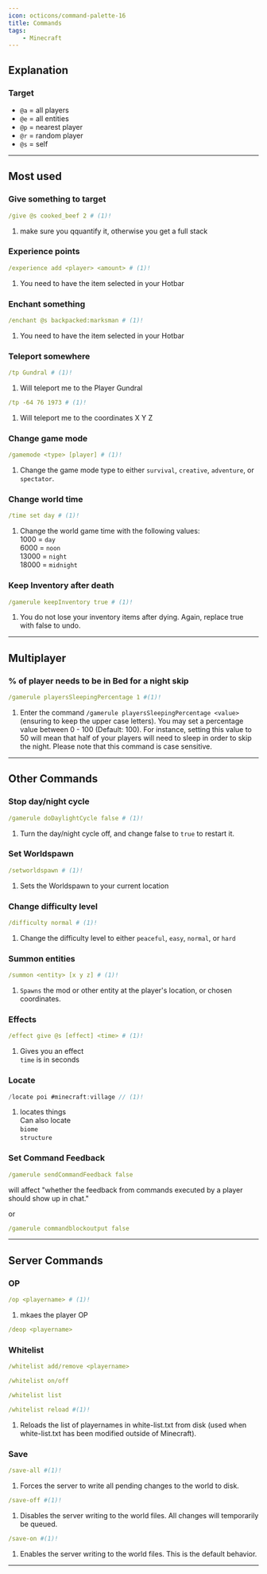 ```yaml
---
icon: octicons/command-palette-16
title: Commands
tags:
    - Minecraft
---
```


## Explanation


### Target

* `@a` = all players
* `@e` = all entities
* `@p` = nearest player
* `@r` = random player
* `@s` = self

------------------------------------------------------------------------------------------------------------------------

## Most used


<!-- ##################################################### JUST A VISUAL SEPARATER ################################################################ -->


### Give something to target
```yaml title="Give something to target"
/give @s cooked_beef 2 # (1)!
```

1. make sure you qquantify it, otherwise you get a full stack


<!-- ##################################################### JUST A VISUAL SEPARATER ################################################################ -->


### Experience points
```yaml title="Enchant something"
/experience add <player> <amount> # (1)!
```

1. You need to have the item selected in your Hotbar


<!-- ##################################################### JUST A VISUAL SEPARATER ################################################################ -->

### Enchant something
```yaml title="Enchant something"
/enchant @s backpacked:marksman # (1)!
```

1. You need to have the item selected in your Hotbar


<!-- ##################################################### JUST A VISUAL SEPARATER ################################################################ -->

### Teleport somewhere
```yaml title="Teleport to Gundral"
/tp Gundral # (1)!
```

1. Will teleport me to the Player Gundral

```yaml title="Teleport to Location"
/tp -64 76 1973 # (1)!
```

1. Will teleport me to the coordinates X Y Z


<!-- ##################################################### JUST A VISUAL SEPARATER ################################################################ -->


### Change game mode
```yaml
/gamemode <type> [player] # (1)!
```

1. Change the game mode type to either `survival`, `creative`, `adventure`, or `spectator`.
<!-- ##################################################### JUST A VISUAL SEPARATER ################################################################ -->


### Change world time
```yaml
/time set day # (1)!
```

1. Change the world game time with the following values:  
    1000 = `day`  
    6000 = `noon`  
    13000 = `night`  
    18000 = `midnight`
<!-- ##################################################### JUST A VISUAL SEPARATER ################################################################ -->


### Keep Inventory after death
```yaml
/gamerule keepInventory true # (1)!
```

1. You do not lose your inventory items after dying. Again, replace true with false to undo.
<!-- ##################################################### JUST A VISUAL SEPARATER ################################################################ -->



------------------------------------------------------------------------------------------------------------------------





## Multiplayer

### % of player needs to be in Bed for a night skip

```yaml
/gamerule playersSleepingPercentage 1 #(1)!
```

1. Enter the command `/gamerule playersSleepingPercentage <value>` (ensuring to keep the upper case letters). You may set a percentage value between 0 - 100 (Default: 100). For instance, setting this value to 50 will mean that half of your players will need to sleep in order to skip the night. Please note that this command is case sensitive.









------------------------------------------------------------------------------------------------------------------------


## Other Commands



### Stop day/night cycle
```yaml
/gamerule doDaylightCycle false # (1)!
```

1. Turn the day/night cycle off, and change false to `true` to restart it.

<!-- ##################################################### JUST A VISUAL SEPARATER ################################################################ -->

### Set Worldspawn
```yaml
/setworldspawn # (1)!
```

1. Sets the Worldspawn to your current location

<!-- ##################################################### JUST A VISUAL SEPARATER ################################################################ -->

### Change difficulty level
```yaml
/difficulty normal # (1)!
```

1. Change the difficulty level to either `peaceful`, `easy`, `normal`, or `hard`
<!-- ##################################################### JUST A VISUAL SEPARATER ################################################################ -->

### Summon entities
```yaml
/summon <entity> [x y z] # (1)!
```

1. `Spawns` the mod or other entity at the player's location, or chosen coordinates.
<!-- ##################################################### JUST A VISUAL SEPARATER ################################################################ -->

### Effects
```yaml
/effect give @s [effect] <time> # (1)!
```

1. Gives you an effect  
    `time` is in seconds
<!-- ##################################################### JUST A VISUAL SEPARATER ################################################################ -->


### Locate
```java
/locate poi #minecraft:village // (1)!
```

1. locates things  
Can also locate  
`biome`  
`structure`  
<!-- ##################################################### JUST A VISUAL SEPARATER ################################################################ -->

### Set Command Feedback

```yaml
/gamerule sendCommandFeedback false  
```  
will affect "whether the feedback from commands executed by a player should show up in chat."

or

```yaml
/gamerule commandblockoutput false
```

------------------------------------------------------------------------------------------------------------------------


## Server Commands

### OP
```yaml
/op <playername> # (1)!
```

1. mkaes the player OP

```yaml
/deop <playername>
```

<!-- ##################################################### JUST A VISUAL SEPARATER ################################################################ -->


### Whitelist
```yaml
/whitelist add/remove <playername>
```
```yaml
/whitelist on/off
```
```yaml
/whitelist list
```
```yaml
/whitelist reload #(1)!
```

1. Reloads the list of playernames in white-list.txt from disk (used when white-list.txt has been modified outside of Minecraft).


<!-- ##################################################### JUST A VISUAL SEPARATER ################################################################ -->


### Save
```yaml
/save-all #(1)!
```

1. Forces the server to write all pending changes to the world to disk.


```yaml
/save-off #(1)!
```

1. Disables the server writing to the world files. All changes will temporarily be queued.


```yaml
/save-on #(1)!
```
  
 1. Enables the server writing to the world files. This is the default behavior.

<!-- ##################################################### JUST A VISUAL SEPARATER ################################################################ -->



------------------------------------------------------------------------------------------------------------------------